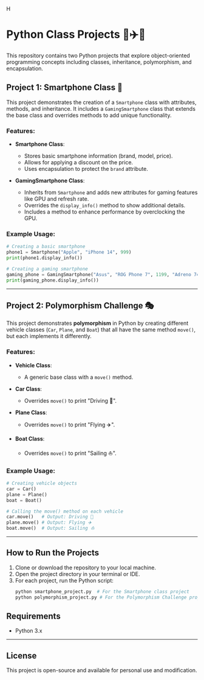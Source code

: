 H
# Python Class Projects 📱✈️🚗

This repository contains two Python projects that explore object-oriented programming concepts including classes, inheritance, polymorphism, and encapsulation.

## Project 1: Smartphone Class 📱

This project demonstrates the creation of a `Smartphone` class with attributes, methods, and inheritance. It includes a `GamingSmartphone` class that extends the base class and overrides methods to add unique functionality.

### Features:
- **Smartphone Class**:
  - Stores basic smartphone information (brand, model, price).
  - Allows for applying a discount on the price.
  - Uses encapsulation to protect the `brand` attribute.

- **GamingSmartphone Class**:
  - Inherits from `Smartphone` and adds new attributes for gaming features like GPU and refresh rate.
  - Overrides the `display_info()` method to show additional details.
  - Includes a method to enhance performance by overclocking the GPU.

### Example Usage:
```python
# Creating a basic smartphone
phone1 = Smartphone("Apple", "iPhone 14", 999)
print(phone1.display_info())

# Creating a gaming smartphone
gaming_phone = GamingSmartphone("Asus", "ROG Phone 7", 1199, "Adreno 740", 144)
print(gaming_phone.display_info())
```

---

## Project 2: Polymorphism Challenge 🎭

This project demonstrates **polymorphism** in Python by creating different vehicle classes (`Car`, `Plane`, and `Boat`) that all have the same method `move()`, but each implements it differently.

### Features:
- **Vehicle Class**:
  - A generic base class with a `move()` method.
  
- **Car Class**:
  - Overrides `move()` to print "Driving 🚗".

- **Plane Class**:
  - Overrides `move()` to print "Flying ✈️".

- **Boat Class**:
  - Overrides `move()` to print "Sailing ⛵".

### Example Usage:
```python
# Creating vehicle objects
car = Car()
plane = Plane()
boat = Boat()

# Calling the move() method on each vehicle
car.move()   # Output: Driving 🚗
plane.move() # Output: Flying ✈️
boat.move()  # Output: Sailing ⛵
```

---

## How to Run the Projects

1. Clone or download the repository to your local machine.
2. Open the project directory in your terminal or IDE.
3. For each project, run the Python script:
   ```bash
   python smartphone_project.py  # For the Smartphone class project
   python polymorphism_project.py # For the Polymorphism Challenge project
   ```

## Requirements

- Python 3.x

---

## License

This project is open-source and available for personal use and modification.
```

